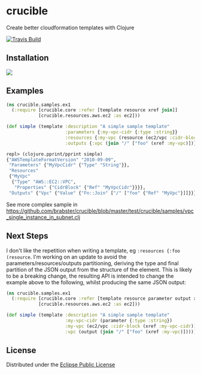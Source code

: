 # crucible

Create better cloudformation templates with Clojure

[![Travis Build](https://travis-ci.org/brabster/crucible.svg?branch=master)](https://travis-ci.org/brabster/crucible)

## Installation

![](https://clojars.org/crucible/latest-version.svg)

## Examples

```clojure
(ns crucible.samples.ex1
  (:require [crucible.core :refer [template resource xref join]]
            [crucible.resources.aws.ec2 :as ec2]))

(def simple (template :description "A simple sample template"
                      :parameters {:my-vpc-cidr {:type :string}}
                      :resources {:my-vpc (resource (ec2/vpc :cidr-block (xref :my-vpc-cidr)))}
                      :outputs {:vpc (join "/" ["foo" (xref :my-vpc)])}))


```

```clojure
repl> (clojure.pprint/pprint simple)
{"AWSTemplateFormatVersion" "2010-09-09",
 "Parameters" {"MyVpcCidr" {"Type" "String"}},
 "Resources"
 {"MyVpc"
  {"Type" "AWS::EC2::VPC",
   "Properties" {"CidrBlock" {"Ref" "MyVpcCidr"}}}},
 "Outputs" {"Vpc" {"Value" {"Fn::Join" ["/" ["foo" {"Ref" "MyVpc"}]]}}}}
```

See more complex sample in https://github.com/brabster/crucible/blob/master/test/crucible/samples/vpc_single_instance_in_subnet.clj

## Next Steps

I don't like the repetition when writing a template, eg `:resources {:foo (resource`. I'm working on an update to avoid the parameters/resources/outputs partitioning, deriving the type and final partition of the JSON output from the structure of the element. This is likely to be a breaking change, the resulting API is intended to change the example above to the following, whilst producing the same JSON output:

```clojure
(ns crucible.samples.ex1
  (:require [crucible.core :refer [template resource parameter output xref join]]
            [crucible.resources.aws.ec2 :as ec2]))

(def simple (template :description "A simple sample template"
                      :my-vpc-cidr (parameter {:type :string})
                      :my-vpc (ec2/vpc :cidr-block (xref :my-vpc-cidr))
                      :vpc (output (join "/" ["foo" (xref :my-vpc)]))))
```

## License

Distributed under the [Eclipse Public License](http://opensource.org/licenses/eclipse-1.0.php)

